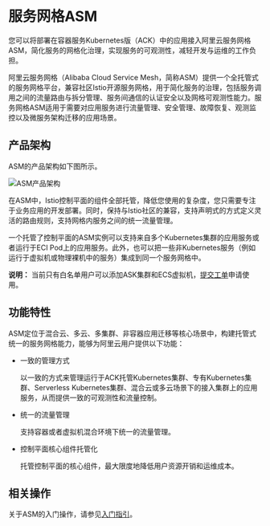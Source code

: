 # 服务网格ASM

您可以将部署在容器服务Kubernetes版（ACK）中的应用接入阿里云服务网格ASM，简化服务的网格化治理，实现服务的可观测性，减轻开发与运维的工作负担。

阿里云服务网格（Alibaba Cloud Service Mesh，简称ASM）提供一个全托管式的服务网格平台，兼容社区Istio开源服务网格，用于简化服务的治理，包括服务调用之间的流量路由与拆分管理、服务间通信的认证安全以及网格可观测性能力。服务网格ASM适用于需要对应用服务进行流量管理、安全管理、故障恢复、观测监控以及微服务架构迁移的应用场景。

## 产品架构

ASM的产品架构如下图所示。

![ASM产品架构 ](https://static-aliyun-doc.oss-accelerate.aliyuncs.com/assets/img/zh-CN/0970649951/p73368.png)

在ASM中，Istio控制平面的组件全部托管，降低您使用的复杂度，您只需要专注于业务应用的开发部署。同时，保持与Istio社区的兼容，支持声明式的方式定义灵活的路由规则，支持网格内服务之间的统一流量管理。

一个托管了控制平面的ASM实例可以支持来自多个Kubernetes集群的应用服务或者运行于ECI Pod上的应用服务。此外，也可以把一些非Kubernetes服务（例如运行于虚拟机或物理裸机中的服务）集成到同一个服务网格中。

**说明：** 当前只有白名单用户可以添加ASK集群和ECS虚拟机，[提交工单](https://workorder-intl.console.aliyun.com/console.htm)申请使用。

## 功能特性

ASM定位于混合云、多云、多集群、非容器应用迁移等核心场景中，构建托管式统一的服务网格能力，能够为阿里云用户提供以下功能：

-   一致的管理方式

    以一致的方式来管理运行于ACK托管Kubernetes集群、专有Kubernetes集群、Serverless Kubernetes集群、混合云或多云场景下的接入集群上的应用服务，从而提供一致的可观测性和流量控制。

-   统一的流量管理

    支持容器或者虚拟机混合环境下统一的流量管理。

-   控制平面核心组件托管化

    托管控制平面的核心组件，最大限度地降低用户资源开销和运维成本。


## 相关操作

关于ASM的入门操作，请参见[入门指引]()。

